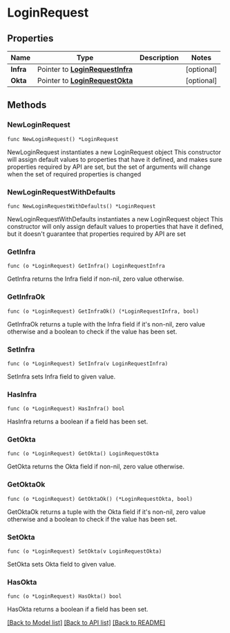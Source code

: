 # LoginRequest

## Properties

Name | Type | Description | Notes
------------ | ------------- | ------------- | -------------
**Infra** | Pointer to [**LoginRequestInfra**](LoginRequestInfra.md) |  | [optional] 
**Okta** | Pointer to [**LoginRequestOkta**](LoginRequestOkta.md) |  | [optional] 

## Methods

### NewLoginRequest

`func NewLoginRequest() *LoginRequest`

NewLoginRequest instantiates a new LoginRequest object
This constructor will assign default values to properties that have it defined,
and makes sure properties required by API are set, but the set of arguments
will change when the set of required properties is changed

### NewLoginRequestWithDefaults

`func NewLoginRequestWithDefaults() *LoginRequest`

NewLoginRequestWithDefaults instantiates a new LoginRequest object
This constructor will only assign default values to properties that have it defined,
but it doesn't guarantee that properties required by API are set

### GetInfra

`func (o *LoginRequest) GetInfra() LoginRequestInfra`

GetInfra returns the Infra field if non-nil, zero value otherwise.

### GetInfraOk

`func (o *LoginRequest) GetInfraOk() (*LoginRequestInfra, bool)`

GetInfraOk returns a tuple with the Infra field if it's non-nil, zero value otherwise
and a boolean to check if the value has been set.

### SetInfra

`func (o *LoginRequest) SetInfra(v LoginRequestInfra)`

SetInfra sets Infra field to given value.

### HasInfra

`func (o *LoginRequest) HasInfra() bool`

HasInfra returns a boolean if a field has been set.

### GetOkta

`func (o *LoginRequest) GetOkta() LoginRequestOkta`

GetOkta returns the Okta field if non-nil, zero value otherwise.

### GetOktaOk

`func (o *LoginRequest) GetOktaOk() (*LoginRequestOkta, bool)`

GetOktaOk returns a tuple with the Okta field if it's non-nil, zero value otherwise
and a boolean to check if the value has been set.

### SetOkta

`func (o *LoginRequest) SetOkta(v LoginRequestOkta)`

SetOkta sets Okta field to given value.

### HasOkta

`func (o *LoginRequest) HasOkta() bool`

HasOkta returns a boolean if a field has been set.


[[Back to Model list]](../README.md#documentation-for-models) [[Back to API list]](../README.md#documentation-for-api-endpoints) [[Back to README]](../README.md)


